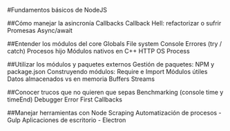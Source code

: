 #Fundamentos básicos de NodeJS

##Cómo manejar la asincronía
Callbacks
Callback Hell: refactorizar o sufrir
Promesas
Async/await

##Entender los módulos del core 
Globals
File system
Console
Errores (try / catch)
Procesos hijo
Módulos nativos en C++
HTTP
OS
Process

##Utilizar los módulos y paquetes externos
Gestión de paquetes: NPM y package.json
Construyendo módulos: Require e Import
Módulos útiles
Datos almacenados vs en memoria
Buffers
Streams

##Conocer trucos que no quieren que sepas
Benchmarking (console time y timeEnd)
Debugger
Error First Callbacks


##Manejar herramientas con Node
Scraping
Automatización de procesos - Gulp
Aplicaciones de escritorio - Electron



